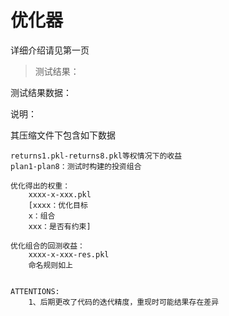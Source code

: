 # 优化器

详细介绍请见第一页

> 测试结果：

测试结果数据：

说明：
    
 其压缩文件下包含如下数据
    
    returns1.pkl-returns8.pkl等权情况下的收益
    plan1-plan8：测试时构建的投资组合
    
    优化得出的权重：
        xxxx-x-xxx.pkl
        [xxxx：优化目标
        x：组合
        xxx：是否有约束]
    
    优化组合的回测收益：
        xxxx-x-xxx-res.pkl
        命名规则如上
    
    
    ATTENTIONS:
        1、后期更改了代码的迭代精度，重现时可能结果存在差异
        


    
    






